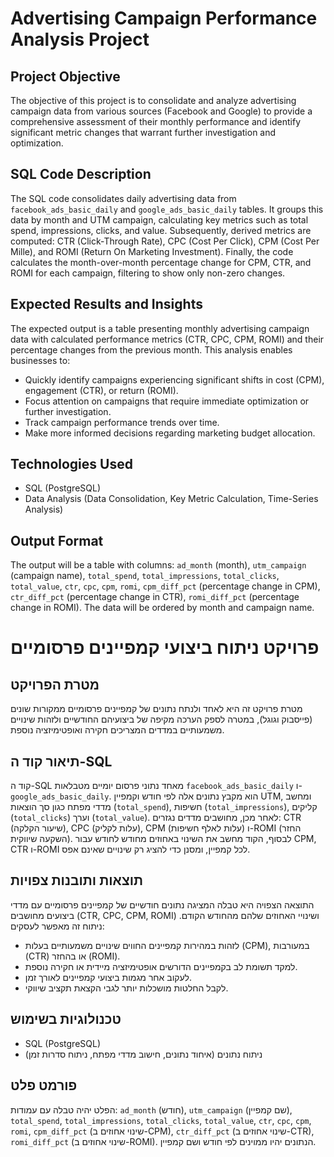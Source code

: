 # Advertising Campaign Performance Analysis Project

## Project Objective
The objective of this project is to consolidate and analyze advertising campaign data from various sources (Facebook and Google) to provide a comprehensive assessment of their monthly performance and identify significant metric changes that warrant further investigation and optimization.

## SQL Code Description
The SQL code consolidates daily advertising data from `facebook_ads_basic_daily` and `google_ads_basic_daily` tables. It groups this data by month and UTM campaign, calculating key metrics such as total spend, impressions, clicks, and value. Subsequently, derived metrics are computed: CTR (Click-Through Rate), CPC (Cost Per Click), CPM (Cost Per Mille), and ROMI (Return On Marketing Investment). Finally, the code calculates the month-over-month percentage change for CPM, CTR, and ROMI for each campaign, filtering to show only non-zero changes.

## Expected Results and Insights
The expected output is a table presenting monthly advertising campaign data with calculated performance metrics (CTR, CPC, CPM, ROMI) and their percentage changes from the previous month. This analysis enables businesses to:
* Quickly identify campaigns experiencing significant shifts in cost (CPM), engagement (CTR), or return (ROMI).
* Focus attention on campaigns that require immediate optimization or further investigation.
* Track campaign performance trends over time.
* Make more informed decisions regarding marketing budget allocation.

## Technologies Used
* SQL (PostgreSQL)
* Data Analysis (Data Consolidation, Key Metric Calculation, Time-Series Analysis)

## Output Format
The output will be a table with columns: `ad_month` (month), `utm_campaign` (campaign name), `total_spend`, `total_impressions`, `total_clicks`, `total_value`, `ctr`, `cpc`, `cpm`, `romi`, `cpm_diff_pct` (percentage change in CPM), `ctr_diff_pct` (percentage change in CTR), `romi_diff_pct` (percentage change in ROMI). The data will be ordered by month and campaign name.

# פרויקט ניתוח ביצועי קמפיינים פרסומיים

## מטרת הפרויקט
מטרת פרויקט זה היא לאחד ולנתח נתונים של קמפיינים פרסומיים ממקורות שונים (פייסבוק וגוגל), במטרה לספק הערכה מקיפה של ביצועיהם החודשיים ולזהות שינויים משמעותיים במדדים המצריכים חקירה ואופטימיזציה נוספת.

## תיאור קוד ה-SQL
קוד ה-SQL מאחד נתוני פרסום יומיים מטבלאות `facebook_ads_basic_daily` ו-`google_ads_basic_daily`. הוא מקבץ נתונים אלה לפי חודש וקמפיין UTM, ומחשב מדדי מפתח כגון סך הוצאות (`total_spend`), חשיפות (`total_impressions`), קליקים (`total_clicks`) וערך (`total_value`). לאחר מכן, מחושבים מדדים נגזרים: CTR (שיעור הקלקה), CPC (עלות לקליק), CPM (עלות לאלף חשיפות) ו-ROMI (החזר השקעה שיווקית). לבסוף, הקוד מחשב את השינוי באחוזים מחודש לחודש עבור CPM, CTR ו-ROMI לכל קמפיין, ומסנן כדי להציג רק שינויים שאינם אפס.

## תוצאות ותובנות צפויות
התוצאה הצפויה היא טבלה המציגה נתונים חודשיים של קמפיינים פרסומיים עם מדדי ביצועים מחושבים (CTR, CPC, CPM, ROMI) ושינויי האחוזים שלהם מהחודש הקודם. ניתוח זה מאפשר לעסקים:
* לזהות במהירות קמפיינים החווים שינויים משמעותיים בעלות (CPM), במעורבות (CTR) או בהחזר (ROMI).
* למקד תשומת לב בקמפיינים הדורשים אופטימיזציה מיידית או חקירה נוספת.
* לעקוב אחר מגמות ביצועי קמפיינים לאורך זמן.
* לקבל החלטות מושכלות יותר לגבי הקצאת תקציב שיווקי.

## טכנולוגיות בשימוש
* SQL (PostgreSQL)
* ניתוח נתונים (איחוד נתונים, חישוב מדדי מפתח, ניתוח סדרות זמן)

## פורמט פלט
הפלט יהיה טבלה עם עמודות: `ad_month` (חודש), `utm_campaign` (שם קמפיין), `total_spend`, `total_impressions`, `total_clicks`, `total_value`, `ctr`, `cpc`, `cpm`, `romi`, `cpm_diff_pct` (שינוי אחוזים ב-CPM), `ctr_diff_pct` (שינוי אחוזים ב-CTR), `romi_diff_pct` (שינוי אחוזים ב-ROMI). הנתונים יהיו ממוינים לפי חודש ושם קמפיין.
